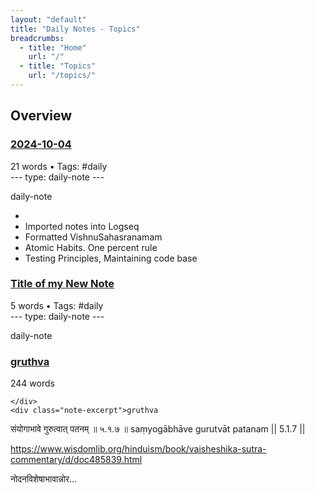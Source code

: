 ```yaml
---
layout: "default"
title: "Daily Notes - Topics"
breadcrumbs:
  - title: "Home"
    url: "/"
  - title: "Topics"
    url: "/topics/"
---
```

## Overview

<div class="note-grid">

<div class="note-card">
    <h3><a href="daily-notes/2024-10-04/">2024-10-04</a></h3>
    <div class="note-meta">
        21 words
        • Tags: #daily
    </div>
    <div class="note-excerpt">---
type: daily-note
---

daily-note

-
- Imported notes into Logseq
- Formatted VishnuSahasranamam
- Atomic Habits. One percent rule
- Testing Principles, Maintaining code base</div>
</div>

<div class="note-card">
    <h3><a href="daily-notes/title-of-my-new-note/">Title of my New Note</a></h3>
    <div class="note-meta">
        5 words
        • Tags: #daily
    </div>
    <div class="note-excerpt">---
type: daily-note
---

daily-note</div>
</div>

<div class="note-card">
    <h3><a href="daily-notes/gruthva/">gruthva</a></h3>
    <div class="note-meta">
        244 words
        
    </div>
    <div class="note-excerpt">gruthva

संयोगाभावे गुरुत्वात् पतनम् ॥ ५.१.७ ॥
saṃyogābhāve gurutvāt patanam || 5.1.7 ||

<https://www.wisdomlib.org/hinduism/book/vaisheshika-sutra-commentary/d/doc485839.html>

नोदनविशेषाभावान्नोर...</div>
</div>
</div>

